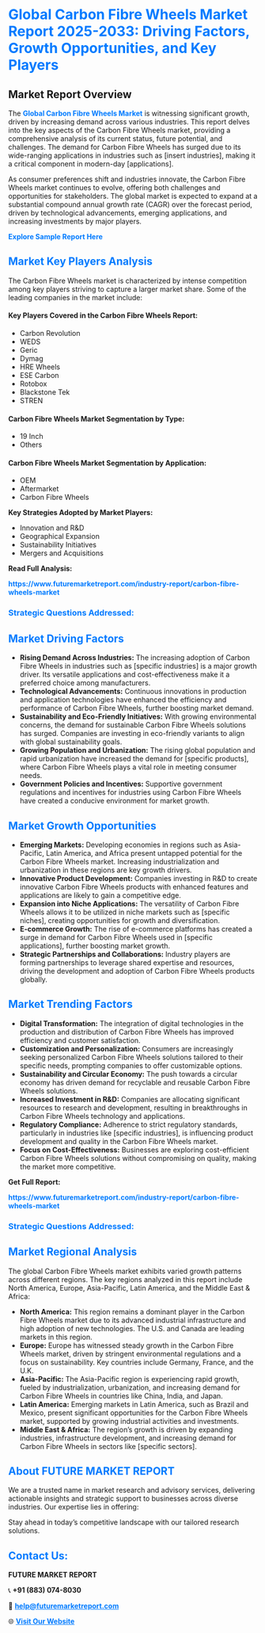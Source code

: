 <h1 style="color: #007BFF;">Global Carbon Fibre Wheels Market Report 2025-2033: Driving Factors, Growth Opportunities, and Key Players</h1>

<section id="overview">
<h2>Market Report Overview</h2>
<p>The <a href="https://www.futuremarketreport.com/industry-report/carbon-fibre-wheels-market" style="color: #007BFF; text-decoration: none;"><strong>Global Carbon Fibre Wheels Market</strong></a> is witnessing significant growth, driven by increasing demand across various industries. This report delves into the key aspects of the Carbon Fibre Wheels market, providing a comprehensive analysis of its current status, future potential, and challenges. The demand for Carbon Fibre Wheels has surged due to its wide-ranging applications in industries such as [insert industries], making it a critical component in modern-day [applications].</p>
<p>As consumer preferences shift and industries innovate, the Carbon Fibre Wheels market continues to evolve, offering both challenges and opportunities for stakeholders. The global market is expected to expand at a substantial compound annual growth rate (CAGR) over the forecast period, driven by technological advancements, emerging applications, and increasing investments by major players.</p>
</section>

<section id="overview">
<p><a href="https://www.futuremarketreport.com/request-sample/reportId=125921" style="color: #007BFF; text-decoration: none;"><strong>Explore Sample Report Here</strong></a></p>
</section>

<section id="key-players">
<h2 style="color: #007BFF;">Market Key Players Analysis</h2>
<p>The Carbon Fibre Wheels market is characterized by intense competition among key players striving to capture a larger market share. Some of the leading companies in the market include:</p>
<h4>Key Players Covered in the Carbon Fibre Wheels Report:</h4>
<ul><li>Carbon Revolution</li><li>WEDS</li><li>Geric</li><li>Dymag</li><li>HRE Wheels</li><li>ESE Carbon</li><li>Rotobox</li><li>Blackstone Tek</li><li>STREN</li></ul>
<h4>Carbon Fibre Wheels Market Segmentation by Type:</h4>
<ul><li>19 Inch</li><li>Others</li></ul>

<h4>Carbon Fibre Wheels Market Segmentation by Application:</h4>
<ul><li>OEM</li><li>Aftermarket</li><li>Carbon Fibre Wheels</li></ul>
<p><strong>Key Strategies Adopted by Market Players:</strong></p>
<ul>
<li>Innovation and R&D</li>
<li>Geographical Expansion</li>
<li>Sustainability Initiatives</li>
<li>Mergers and Acquisitions</li>
</ul>
</section>

<section>
<p><strong>Read Full Analysis: </strong></p><a href="https://www.futuremarketreport.com/industry-report/carbon-fibre-wheels-market" style="color: #007BFF; text-decoration: none;"><strong>https://www.futuremarketreport.com/industry-report/carbon-fibre-wheels-market</strong></a>
<h3 style="color: #007BFF;">Strategic Questions Addressed:</h3>
</section>

<section id="driving-factors">
<h2 style="color: #007BFF;">Market Driving Factors</h2>
<ul>
<li><strong>Rising Demand Across Industries:</strong> The increasing adoption of Carbon Fibre Wheels in industries such as [specific industries] is a major growth driver. Its versatile applications and cost-effectiveness make it a preferred choice among manufacturers.</li>
<li><strong>Technological Advancements:</strong> Continuous innovations in production and application technologies have enhanced the efficiency and performance of Carbon Fibre Wheels, further boosting market demand.</li>
<li><strong>Sustainability and Eco-Friendly Initiatives:</strong> With growing environmental concerns, the demand for sustainable Carbon Fibre Wheels solutions has surged. Companies are investing in eco-friendly variants to align with global sustainability goals.</li>
<li><strong>Growing Population and Urbanization:</strong> The rising global population and rapid urbanization have increased the demand for [specific products], where Carbon Fibre Wheels plays a vital role in meeting consumer needs.</li>
<li><strong>Government Policies and Incentives:</strong> Supportive government regulations and incentives for industries using Carbon Fibre Wheels have created a conducive environment for market growth.</li>
</ul>
</section>

<section id="growth-opportunities">
<h2 style="color: #007BFF;">Market Growth Opportunities</h2>
<ul>
<li><strong>Emerging Markets:</strong> Developing economies in regions such as Asia-Pacific, Latin America, and Africa present untapped potential for the Carbon Fibre Wheels market. Increasing industrialization and urbanization in these regions are key growth drivers.</li>
<li><strong>Innovative Product Development:</strong> Companies investing in R&D to create innovative Carbon Fibre Wheels products with enhanced features and applications are likely to gain a competitive edge.</li>
<li><strong>Expansion into Niche Applications:</strong> The versatility of Carbon Fibre Wheels allows it to be utilized in niche markets such as [specific niches], creating opportunities for growth and diversification.</li>
<li><strong>E-commerce Growth:</strong> The rise of e-commerce platforms has created a surge in demand for Carbon Fibre Wheels used in [specific applications], further boosting market growth.</li>
<li><strong>Strategic Partnerships and Collaborations:</strong> Industry players are forming partnerships to leverage shared expertise and resources, driving the development and adoption of Carbon Fibre Wheels products globally.</li>
</ul>
</section>

<section id="trending-factors">
<h2 style="color: #007BFF;">Market Trending Factors</h2>
<ul>
<li><strong>Digital Transformation:</strong> The integration of digital technologies in the production and distribution of Carbon Fibre Wheels has improved efficiency and customer satisfaction.</li>
<li><strong>Customization and Personalization:</strong> Consumers are increasingly seeking personalized Carbon Fibre Wheels solutions tailored to their specific needs, prompting companies to offer customizable options.</li>
<li><strong>Sustainability and Circular Economy:</strong> The push towards a circular economy has driven demand for recyclable and reusable Carbon Fibre Wheels solutions.</li>
<li><strong>Increased Investment in R&D:</strong> Companies are allocating significant resources to research and development, resulting in breakthroughs in Carbon Fibre Wheels technology and applications.</li>
<li><strong>Regulatory Compliance:</strong> Adherence to strict regulatory standards, particularly in industries like [specific industries], is influencing product development and quality in the Carbon Fibre Wheels market.</li>
<li><strong>Focus on Cost-Effectiveness:</strong> Businesses are exploring cost-efficient Carbon Fibre Wheels solutions without compromising on quality, making the market more competitive.</li>
</ul>
</section>

<section>
<p><strong>Get Full Report: </strong></p><a href="https://www.futuremarketreport.com/industry-report/carbon-fibre-wheels-market" style="color: #007BFF; text-decoration: none;"><strong>https://www.futuremarketreport.com/industry-report/carbon-fibre-wheels-market</strong></a>
<h3 style="color: #007BFF;">Strategic Questions Addressed:</h3>
</section>


<section id="regional-analysis">
<h2 style="color: #007BFF;">Market Regional Analysis</h2>
<p>The global Carbon Fibre Wheels market exhibits varied growth patterns across different regions. The key regions analyzed in this report include North America, Europe, Asia-Pacific, Latin America, and the Middle East & Africa:</p>
<ul>
<li><strong>North America:</strong> This region remains a dominant player in the Carbon Fibre Wheels market due to its advanced industrial infrastructure and high adoption of new technologies. The U.S. and Canada are leading markets in this region.</li>
<li><strong>Europe:</strong> Europe has witnessed steady growth in the Carbon Fibre Wheels market, driven by stringent environmental regulations and a focus on sustainability. Key countries include Germany, France, and the U.K.</li>
<li><strong>Asia-Pacific:</strong> The Asia-Pacific region is experiencing rapid growth, fueled by industrialization, urbanization, and increasing demand for Carbon Fibre Wheels in countries like China, India, and Japan.</li>
<li><strong>Latin America:</strong> Emerging markets in Latin America, such as Brazil and Mexico, present significant opportunities for the Carbon Fibre Wheels market, supported by growing industrial activities and investments.</li>
<li><strong>Middle East & Africa:</strong> The region’s growth is driven by expanding industries, infrastructure development, and increasing demand for Carbon Fibre Wheels in sectors like [specific sectors].</li>
</ul>
</section>

<footer>
<h2 style="color: #007BFF;">About FUTURE MARKET REPORT</h2>
<p>We are a trusted name in market research and advisory services, delivering actionable insights and strategic support to businesses across diverse industries. Our expertise lies in offering:</p>

<p>Stay ahead in today’s competitive landscape with our tailored research solutions.</p>

<h2 style="color: #007BFF;">Contact Us:</h2>
<p><strong>FUTURE MARKET REPORT</strong></p>
<p>📞 <strong>+91 (883) 074-8030</strong></p>
<p>📧 <strong><a href="mailto:help@futuremarketreport.com" style="color: #007BFF;">help@futuremarketreport.com</a></strong></p>
<p>🌐 <strong><a href="https://www.futuremarketreport.com/" style="color: #007BFF;">Visit Our Website</a></strong></p>
</footer>